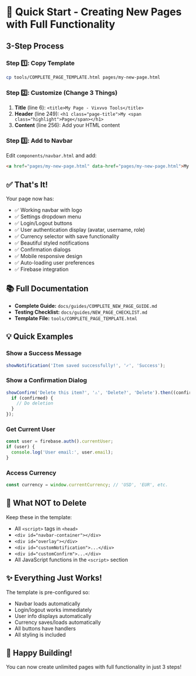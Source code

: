 # 🚀 Quick Start - Creating New Pages with Full Functionality

## 3-Step Process

### Step 1️⃣: Copy Template
```bash
cp tools/COMPLETE_PAGE_TEMPLATE.html pages/my-new-page.html
```

### Step 2️⃣: Customize (Change 3 Things)
1. **Title** (line 6): `<title>My Page - Vixvvo Tools</title>`
2. **Header** (line 249): `<h1 class="page-title">My <span class="highlight">Page</span></h1>`
3. **Content** (line 256): Add your HTML content

### Step 3️⃣: Add to Navbar
Edit `components/navbar.html` and add:
```html
<a href="pages/my-new-page.html" data-href="pages/my-new-page.html">My Page</a>
```

## ✅ That's It!

Your page now has:
- ✅ Working navbar with logo
- ✅ Settings dropdown menu
- ✅ Login/Logout buttons
- ✅ User authentication display (avatar, username, role)
- ✅ Currency selector with save functionality
- ✅ Beautiful styled notifications
- ✅ Confirmation dialogs
- ✅ Mobile responsive design
- ✅ Auto-loading user preferences
- ✅ Firebase integration

## 📚 Full Documentation

- **Complete Guide:** `docs/guides/COMPLETE_NEW_PAGE_GUIDE.md`
- **Testing Checklist:** `docs/guides/NEW_PAGE_CHECKLIST.md`
- **Template File:** `tools/COMPLETE_PAGE_TEMPLATE.html`

## 💡 Quick Examples

### Show a Success Message
```javascript
showNotification('Item saved successfully!', '✓', 'Success');
```

### Show a Confirmation Dialog
```javascript
showConfirm('Delete this item?', '⚠️', 'Delete?', 'Delete').then((confirmed) => {
  if (confirmed) {
    // Do deletion
  }
});
```

### Get Current User
```javascript
const user = firebase.auth().currentUser;
if (user) {
  console.log('User email:', user.email);
}
```

### Access Currency
```javascript
const currency = window.currentCurrency; // 'USD', 'EUR', etc.
```

## 🎯 What NOT to Delete

Keep these in the template:
- All `<script>` tags in `<head>`
- `<div id="navbar-container"></div>`
- `<div id="overlay"></div>`
- `<div id="customNotification">...</div>`
- `<div id="customConfirm">...</div>`
- All JavaScript functions in the `<script>` section

## ✨ Everything Just Works!

The template is pre-configured so:
- Navbar loads automatically
- Login/logout works immediately
- User info displays automatically
- Currency saves/loads automatically
- All buttons have handlers
- All styling is included

## 🎉 Happy Building!

You can now create unlimited pages with full functionality in just 3 steps!
